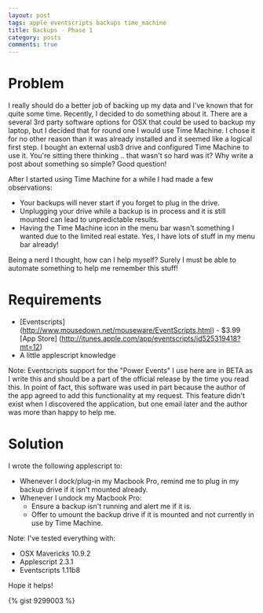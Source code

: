 ```yaml
---
layout: post
tags: apple eventscripts backups time_machine
title: Backups - Phase 1
category: posts
comments: true
---
```


# Problem

I really should do a better job of backing up my data and I've known that for quite some time.  Recently, I decided to do something about it.  There are a several 3rd party software options for OSX that could be used to backup my laptop, but I decided that for round one I would use Time Machine.  I chose it for no other reason than it was already installed and it seemed like a logical first step. I bought an external usb3 drive and configured Time Machine to use it.  You're sitting there thinking .. that wasn't so hard was it?  Why write a post about something so simple?  Good question!

After I started using Time Machine for a while I had made a few observations:

* Your backups will never start if you forget to plug in the drive.
* Unplugging your drive while a backup is in process and it is still mounted can lead to unpredictable results.
* Having the Time Machine icon in the menu bar wasn't something I wanted due to the limited real estate. Yes, I have lots of stuff in my menu bar already!
  
Being a nerd I thought, how can I help myself?  Surely I must be able to automate something to help me remember this stuff! 


# Requirements

* [Eventscripts] (http://www.mousedown.net/mouseware/EventScripts.html) - $3.99 [App Store] (http://itunes.apple.com/app/eventscripts/id525319418?mt=12)
* A little applescript knowledge

Note: Eventscripts support for the "Power Events" I use here are in BETA as I write this and should be a part of the official release by the time you read this.  In point of fact, this software was used in part because the author of the app agreed to add this functionality at my request.  This feature didn't exist when I discovered the application, but one email later and the author was more than happy to help me.  
  
# Solution

I wrote the following applescript to:

* Whenever I dock/plug-in my Macbook Pro, remind me to plug in my backup drive if it isn't mounted already.
* Whenever I undock my Macbook Pro:
  * Ensure a backup isn't running and alert me if it is.
  * Offer to umount the backup drive if it is mounted and not currently in use by Time Machine.

Note: I've tested everything with:

* OSX Mavericks 10.9.2
* Applescript 2.3.1
* Eventscripts 1.11b8

Hope it helps!

{% gist 9299003 %}

